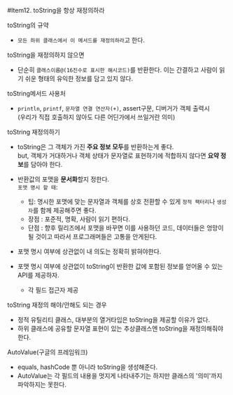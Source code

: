 #Item12. toString을 항상 재정의하라

toString의 규약
- `모든 하위 클래스에서 이 메서드를 재정의하라`고 한다.

toString을 재정의하지 않으면
- 단순히 `클래스이름@(16진수로 표시한 해시코드)`를 반환한다. 이는 간결하고 사람이 읽기 쉬운 형태의 유익한 정보를 담고 있지 않다.

toString메서드 사용처
- `println`, `printf`, `문자열 연결 연산자(+)`, assert구문, 디버거가 객체 출력시  
  (우리가 직접 호출하지 않아도 다른 어딘가에서 쓰일거란 의미)

toString 재정의하기
- toString은 그 객체가 가진 **주요 정보 모두**를 반환하는게 좋다.  
   but, 객체가 거대하거나 객체 상태가 문자열로 표현하기에 적합하지 않다면 **요약 정보**를 담아야 한다.

- 반환값의 포맷을 **문서화**할지 정한다.  
  `포맷 명시 할 때`: 
    - 팁: 명시한 포맷에 맞는 문자열과 객체를 상호 전환할 수 있게 `정적 팩터리`나 `생성자`를 함께 제공해주면 좋다.
    - 장점 :  포준적, 명확, 사람이 읽기 편하다.
    - 단점 : 향후 릴리즈에서 포맷을 바꾸면 이를 사용하던 코드, 데이터들은 엉망이될 것이고 따라서 프로그래머들은 고통을 안게된다.

- 포맷 명시 여부에 상관없이 내 의도는 정확히 밝혀야한다.
- 포맷 명시 여부에 상관없이 toString이 반환한 값에 포함된 정보를 얻어올 수 있는 API를 제공하자.
  - 각 필드 접근자 제공

toString 재정의 해야/안해도 되는 경우
- 정적 유틸리티 클래스, 대부분의 열거타입은 toString을 제공할 이유가 없다.
- 하위 클래스에 공유할 문자열 표현이 있는 추상클래스엔 toString을 재정의해줘야한다.

AutoValue(구글의 프레임워크)
- equals, hashCode 뿐 아니라 toString을 생성해준다.
- AutoValue는 각 필드의 내용을 멋지게 나타내주기는 하지만 클래스의 '의미'까지 파악하지는 못한다.
